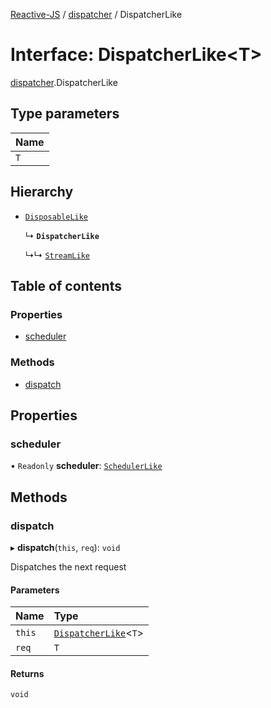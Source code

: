 [Reactive-JS](../README.md) / [dispatcher](../modules/dispatcher.md) / DispatcherLike

# Interface: DispatcherLike<T\>

[dispatcher](../modules/dispatcher.md).DispatcherLike

## Type parameters

| Name |
| :------ |
| `T` |

## Hierarchy

- [`DisposableLike`](disposable.DisposableLike.md)

  ↳ **`DispatcherLike`**

  ↳↳ [`StreamLike`](stream.StreamLike.md)

## Table of contents

### Properties

- [scheduler](dispatcher.DispatcherLike.md#scheduler)

### Methods

- [dispatch](dispatcher.DispatcherLike.md#dispatch)

## Properties

### scheduler

• `Readonly` **scheduler**: [`SchedulerLike`](scheduler.SchedulerLike.md)

## Methods

### dispatch

▸ **dispatch**(`this`, `req`): `void`

Dispatches the next request

#### Parameters

| Name | Type |
| :------ | :------ |
| `this` | [`DispatcherLike`](dispatcher.DispatcherLike.md)<`T`\> |
| `req` | `T` |

#### Returns

`void`
